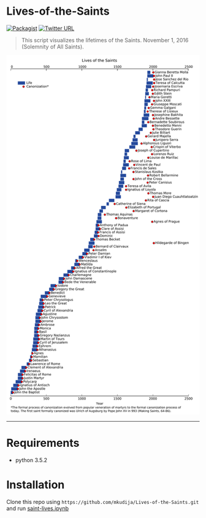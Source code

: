 # Lives-of-the-Saints
[![Packagist](https://img.shields.io/packagist/l/doctrine/orm.svg?maxAge=2592000)](https://github.com/mkudija/Lives-of-the-Saints/blob/master/LICENSE)
[![Twitter URL](https://img.shields.io/twitter/url/http/shields.io.svg?style=social&maxAge=2592000)](https://twitter.com/mkudija)

> This script visualizes the lifetimes of the Saints. November 1, 2016 (Solemnity of All Saints). 

![Saints Lives](https://github.com/mkudija/Lives-of-the-Saints/blob/master/lives-of-the-saints.png "Saints Lives")

<hr> 

# Requirements

* python 3.5.2

# Installation
Clone this repo using `https://github.com/mkudija/Lives-of-the-Saints.git` and run [saint-lives.ipynb](https://github.com/mkudija/Lives-of-the-Saints/blob/master/saint-lives.ipynb)
